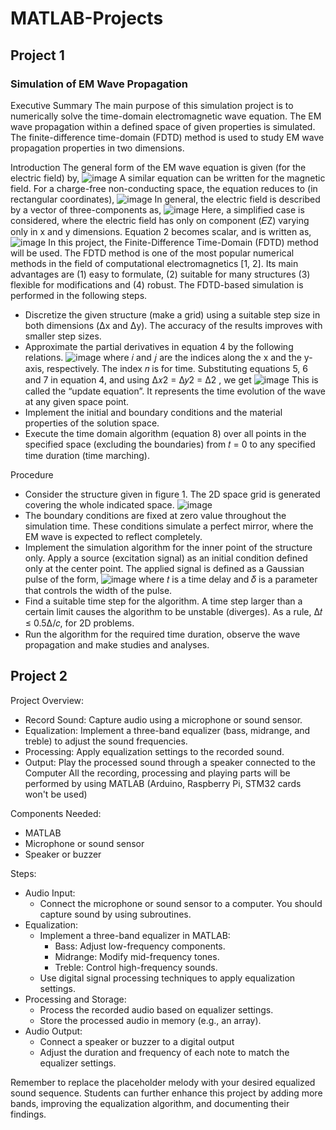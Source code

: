 # MATLAB-Projects

## Project 1

### Simulation of EM Wave Propagation

Executive Summary
The main purpose of this simulation project is to numerically solve the time-domain 
electromagnetic wave equation. The EM wave propagation within a defined space of given 
properties is simulated. The finite-difference time-domain (FDTD) method is used to study EM wave 
propagation properties in two dimensions. 

Introduction
The general form of the EM wave equation is given (for the electric field) by,
![image](https://github.com/user-attachments/assets/33b47577-d4a7-49de-a765-5988b5a5a5d3)
A similar equation can be written for the magnetic field. For a charge-free non-conducting space, the 
equation reduces to (in rectangular coordinates), 
![image](https://github.com/user-attachments/assets/f10d9895-783c-44f4-9633-9ac902275e7b)
In general, the electric field is described by a vector of three-components as,
![image](https://github.com/user-attachments/assets/3349e2cb-f296-4c7f-b6ff-6f8fbf4a2682)
Here, a simplified case is considered, where the electric field has only on component (𝐸Z) varying 
only in x and y dimensions. Equation 2 becomes scalar, and is written as, 
![image](https://github.com/user-attachments/assets/e0611c72-d107-497a-87fd-4ce81457021e)
In this project, the Finite-Difference Time-Domain (FDTD) method will be used. The FDTD method is 
one of the most popular numerical methods in the field of computational electromagnetics [1, 2]. Its 
main advantages are (1) easy to formulate, (2) suitable for many structures (3) flexible for 
modifications and (4) robust. 
The FDTD-based simulation is performed in the following steps. 
  - Discretize the given structure (make a grid) using a suitable step size in both dimensions (Δx and Δy). The accuracy of the results improves with smaller step sizes.  
  - Approximate the partial derivatives in equation 4 by the following relations. 
![image](https://github.com/user-attachments/assets/c5c2f2ba-7067-479a-9c1d-4ac0367b7784)
where 𝑖 and 𝑗 are the indices along the x and the y-axis, respectively. The index 𝑛 is for time. 
Substituting equations 5, 6 and 7 in equation 4, and using ∆𝑥2 = ∆𝑦2 = ∆2 , we get 
![image](https://github.com/user-attachments/assets/4cf50767-3984-40fd-9cc0-9eeeb48710f3)
This is called the “update equation”. It represents the time evolution of the wave at any given space 
point. 
  - Implement the initial and boundary conditions and the material properties of the solution 
space.  
  - Execute the time domain algorithm (equation 8) over all points in the specified space 
(excluding the boundaries) from 𝑡 = 0 to any specified time duration (time marching).

Procedure 
- Consider the structure given in figure 1. The 2D space grid is generated covering the whole indicated space. 
![image](https://github.com/user-attachments/assets/4ee83954-869b-4a70-9497-2d90cd5a1fda)
- The boundary conditions are fixed at zero value throughout the simulation time. These 
conditions simulate a perfect mirror, where the EM wave is expected to reflect completely.  
- Implement the simulation algorithm for the inner point of the structure only. Apply a 
source (excitation signal) as an initial condition defined only at the center point. The applied 
signal is defined as a Gaussian pulse of the form, 
![image](https://github.com/user-attachments/assets/88f257f9-e14c-41ab-9daa-77867bfb4da7)
where 𝑡 is a time delay and 𝛿 is a parameter that controls the width of the pulse. 
- Find a suitable time step for the algorithm. A time step larger than a certain limit causes 
the algorithm to be unstable (diverges). As a rule, ∆𝑡 ≤ 0.5∆/𝑐, for 2D problems.  
- Run the algorithm for the required time duration, observe the wave propagation and 
make studies and analyses. 

## Project 2

Project Overview: 
- Record Sound: Capture audio using a microphone or sound sensor. 
- Equalization: Implement a three-band equalizer (bass, midrange, and treble) to adjust the sound frequencies. 
- Processing: Apply equalization settings to the recorded sound. 
- Output: Play the processed sound through a speaker connected to the Computer
All the recording, processing and playing parts will be performed by using MATLAB (Arduino, Raspberry  Pi, STM32 cards won't be used)

Components Needed: 
- MATLAB 
- Microphone or sound sensor 
- Speaker or buzzer 

Steps: 
- Audio Input: 
  - Connect the microphone or sound sensor to a computer. You should capture sound by using subroutines. 
- Equalization: 
  - Implement a three-band equalizer in MATLAB: 
    - Bass: Adjust low-frequency components. 
    - Midrange: Modify mid-frequency tones. 
    - Treble: Control high-frequency sounds. 
  - Use digital signal processing techniques to apply equalization settings. 
- Processing and Storage: 
  - Process the recorded audio based on equalizer settings. 
  - Store the processed audio in memory (e.g., an array). 
- Audio Output: 
  - Connect a speaker or buzzer to a digital output 
  - Adjust the duration and frequency of each note to match the equalizer settings. 

Remember to replace the placeholder melody with your desired equalized sound sequence. Students can further 
enhance this project by adding more bands, improving the equalization algorithm, and documenting their findings.
